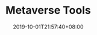 ---
weight: 2
title: "Metaverse Tools"
description: ""
date: 2019-10-01T21:57:40+08:00
lastmod: 2020-01-01T16:45:40+08:00
draft: false
ico: '<svg class="icon" aria-hidden="true"><use xlink:href="#icon-yuanyuzhougongju"></use></svg>'
navigation: ["Data Analysis Tool","Data","Blockchain Browser","Blockchain Browser","Metaverse Search"]
hidePage: true
---